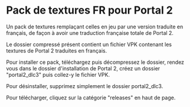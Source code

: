 # Pack de textures FR pour Portal 2
Un pack de textures remplaçant celles en jeu par une version traduite en français, de façon à avoir une traduction française totale de Portal 2.

Le dossier compressé présent contient un fichier VPK contenant les textures de Portal 2 traduites en français.

Pour installer ce pack, téléchargez puis décompressez le dossier, rendez vous dans le dossier d'installation de Portal 2, créez un dossier "portal2_dlc3" puis collez-y le fichier VPK.

Pour désinstaller, supprimez simplement le dossier portal2_dlc3.

Pour télécharger, cliquez sur la catégorie "releases" en haut de page.
